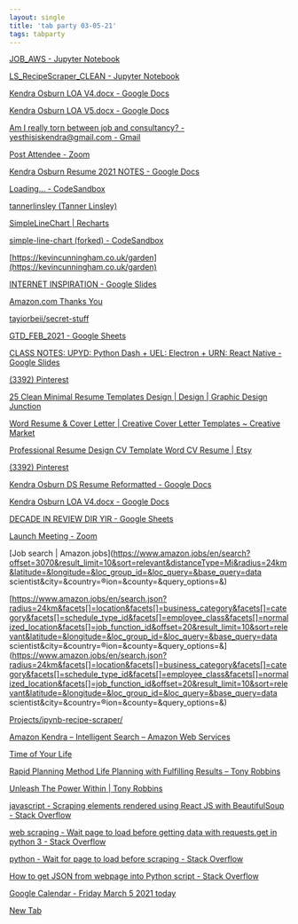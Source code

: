 ```yaml
---
layout: single
title: 'tab party 03-05-21'
tags: tabparty
---
```


[JOB_AWS - Jupyter Notebook](http://localhost:8888/notebooks/Projects/ipynb-recipe-scraper/JOB_AWS.ipynb)

[LS_RecipeScraper_CLEAN - Jupyter Notebook](http://localhost:8888/notebooks/Projects/ipynb-recipe-scraper/LS_RecipeScraper_CLEAN.ipynb#)

[Kendra Osburn LOA V4.docx - Google Docs](https://docs.google.com/document/d/1rgt7mdXFIGJTQ0RT1eRnejjt6hXSbUec/edit#)

[Kendra Osburn LOA V5.docx - Google Docs](https://docs.google.com/document/d/1Ax5-_Phs7sxW3uyktaglFG37CgsauO3e/edit)

[Am I really torn between job and consultancy? - yesthisiskendra@gmail.com - Gmail](https://mail.google.com/mail/u/0/#inbox/KtbxLthdkcCLsJgkTXDCrdzQFbWZWKvZkL)

[Post Attendee - Zoom](https://us02web.zoom.us/postattendee?id=3)

[Kendra Osburn Resume 2021 NOTES - Google Docs](https://docs.google.com/document/d/1LmQyGFL0WzfmNH9tjLMJJxNEX5nqW6WfSZNMXNDGMJc/edit?ts=603ff072)

[Loading... - CodeSandbox](https://codesandbox.io/s/github/tannerlinsley/react-table/tree/master/examples/kitchen-sink)

[tannerlinsley (Tanner Linsley)](https://github.com/tannerlinsley?tab=overview&from=2020-12-01&to=2020-12-31)

[SimpleLineChart | Recharts](https://recharts.org/en-US/examples)

[simple-line-chart (forked) - CodeSandbox](https://codesandbox.io/s/simple-line-chart-forked-g2bc4?file=/src/App.tsx)

[https://kevincunningham.co.uk/garden](https://kevincunningham.co.uk/garden)

[INTERNET INSPIRATION - Google Slides](https://docs.google.com/presentation/d/1O5Mua4V0YEljEeQ_Txa1Eiel7euRmtdTH2tq4xfKZ6M/edit#slide=id.gc2e3d2eb30_0_0)

[Amazon.com Thanks You](https://www.amazon.com/gp/buy/thankyou/handlers/display.html?ie=UTF8&asins=B00013Z0QA&isRefresh=1&orderId=114-5859534-4159401&purchaseId=106-8808846-6912200&ref_=chk_typ_browserRefresh&viewId=ThankYouCart)

[tayiorbeii/secret-stuff](https://github.com/tayiorbeii/secret-stuff)

[GTD_FEB_2021 - Google Sheets](https://docs.google.com/spreadsheets/d/1TtEcTdsGgAPbuoblaZvTN7R0TZlY8JBKtVplCcDZXWI/edit#gid=0)

[CLASS NOTES: UPYD: Python Dash + UEL: Electron + URN: React Native - Google Slides](https://docs.google.com/presentation/d/1EjKkRo_GLyVofHryzD5uuG8apyIZFXcTXMFgIo5AK-M/edit#slide=id.gc4ac9c1fa5_0_10)

[(3392) Pinterest](https://www.pinterest.com/pin/563018693391655/)

[25 Clean Minimal Resume Templates Design | Design | Graphic Design Junction](http://graphicdesignjunction.com/2020/10/minimal-resume-design/)

[Word Resume & Cover Letter | Creative Cover Letter Templates ~ Creative Market](https://creativemarket.com/DemeDev/3142774-Word-Resume-Cover-Letter?u=gdj)

[Professional Resume Design CV Template Word CV Resume | Etsy](https://www.etsy.com/listing/759255856/professional-resume-design-cv-template?ref=shop_home_feat_1&pp=0&epik=dj0yJnU9VlczUWg5YTFkSFUtX2VxSEhRcWoyMDg3RS1IbGFrNXAmcD0xJm49RHNrNlRfMkVuTncyczJkNmVKYm8zUSZ0PUFBQUFBR0FfNlpJ)

[(3392) Pinterest](https://www.pinterest.com/pin/196258496247394649/)

[Kendra Osburn DS Resume Reformatted - Google Docs](https://docs.google.com/document/d/1vAvghxLqtKpWYPStZZ8h2gNiV8Y1dPLFdirbebSt6sw/edit#)

[Kendra Osburn LOA V4.docx - Google Docs](https://docs.google.com/document/d/1rgt7mdXFIGJTQ0RT1eRnejjt6hXSbUec/edit)

[DECADE IN REVIEW DIR YIR - Google Sheets](https://docs.google.com/spreadsheets/d/1uJVZW_I0iKtQ1LkQ3jitAFKW49-Tt2haNcF66uKeW_o/edit#gid=384725)

[Launch Meeting - Zoom](https://sgws.zoom.us/j/3334871761?pwd=SGVhQTI4WjQ1TUxLR3hzNGErY0dUZz09#success)

[Job search | Amazon.jobs](https://www.amazon.jobs/en/search?offset=3070&result_limit=10&sort=relevant&distanceType=Mi&radius=24km&latitude=&longitude=&loc_group_id=&loc_query=&base_query=data scientist&city=&country=®ion=&county=&query_options=&)

[https://www.amazon.jobs/en/search.json?radius=24km&facets[]=location&facets[]=business_category&facets[]=category&facets[]=schedule_type_id&facets[]=employee_class&facets[]=normalized_location&facets[]=job_function_id&offset=20&result_limit=10&sort=relevant&latitude=&longitude=&loc_group_id=&loc_query=&base_query=data scientist&city=&country=®ion=&county=&query_options=&](https://www.amazon.jobs/en/search.json?radius=24km&facets[]=location&facets[]=business_category&facets[]=category&facets[]=schedule_type_id&facets[]=employee_class&facets[]=normalized_location&facets[]=job_function_id&offset=20&result_limit=10&sort=relevant&latitude=&longitude=&loc_group_id=&loc_query=&base_query=data scientist&city=&country=®ion=&county=&query_options=&)

[Projects/ipynb-recipe-scraper/](http://localhost:8888/tree/Projects/ipynb-recipe-scraper)

[Amazon Kendra – Intelligent Search – Amazon Web Services](https://aws.amazon.com/kendra/)

[Time of Your Life](http://core.tonyrobbins.com/solution-finder/time-of-your-life-163EJ-1765BI.html)

[Rapid Planning Method
Life Planning with Fulfilling Results – Tony Robbins](https://store.tonyrobbins.com/products/the-time-of-your-life)

[Unleash The Power Within | Tony Robbins](https://www.upwvirtual.com/upw)

[javascript - Scraping elements rendered using React JS with BeautifulSoup - Stack Overflow](https://stackoverflow.com/questions/41331423/scraping-elements-rendered-using-react-js-with-beautifulsoup)

[web scraping - Wait page to load before getting data with requests.get in python 3 - Stack Overflow](https://stackoverflow.com/questions/45448994/wait-page-to-load-before-getting-data-with-requests-get-in-python-3)

[python - Wait for page to load before scraping - Stack Overflow](https://stackoverflow.com/questions/55210896/wait-for-page-to-load-before-scraping)

[How to get JSON from webpage into Python script - Stack Overflow](https://stackoverflow.com/questions/12965203/how-to-get-json-from-webpage-into-python-script)

[Google Calendar - Friday
March 5
2021
today](https://calendar.google.com/calendar/u/0/r)

[New Tab](chrome://newtab/)
